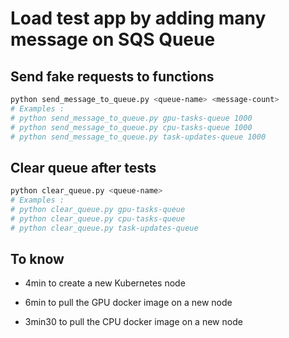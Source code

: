 # Load test app by adding many message on SQS Queue

## Send fake requests to functions

```bash
python send_message_to_queue.py <queue-name> <message-count>
# Examples :
# python send_message_to_queue.py gpu-tasks-queue 1000
# python send_message_to_queue.py cpu-tasks-queue 1000
# python send_message_to_queue.py task-updates-queue 1000
```

## Clear queue after tests
```bash
python clear_queue.py <queue-name>
# Examples :
# python clear_queue.py gpu-tasks-queue
# python clear_queue.py cpu-tasks-queue
# python clear_queue.py task-updates-queue
```


## To know

- 4min to create a new Kubernetes node


- 6min to pull the GPU docker image on a new node
- 3min30 to pull the CPU docker image on a new node
